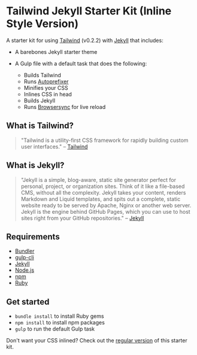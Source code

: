 # Tailwind Jekyll Starter Kit (Inline Style Version)
A starter kit for using [Tailwind](https://tailwindcss.com) (v0.2.2) with [Jekyll](https://jekyllrb.com/) that includes:
* A barebones Jekyll starter theme
* A Gulp file with a default task that does the following:

    * Builds Tailwind
    * Runs [Autoprefixer](https://github.com/postcss/autoprefixer)
    * Minifies your CSS
    * Inlines CSS in head
    * Builds Jekyll
    * Runs [Browsersync](https://www.browsersync.io/) for live reload

## What is Tailwind?
>"Tailwind is a utility-first CSS framework for rapidly building custom user interfaces."
– [Tailwind](https://tailwindcss.com)

## What is Jekyll?
>"Jekyll is a simple, blog-aware, static site generator perfect for personal, project, or organization sites. Think of it like a file-based CMS, without all the complexity. Jekyll takes your content, renders Markdown and Liquid templates, and spits out a complete, static website ready to be served by Apache, Nginx or another web server. Jekyll is the engine behind GitHub Pages, which you can use to host sites right from your GitHub repositories."
– [Jekyll](https://jekyllrb.com/)

## Requirements 
* [Bundler](http://bundler.io/)
* [gulp-cli](https://www.npmjs.com/package/gulp-cli)
* [Jekyll](https://jekyllrb.com/)
* [Node.js](https://nodejs.org/en/)
* [npm](https://www.npmjs.com/)
* [Ruby](https://www.ruby-lang.org/en/)

## Get started
* `bundle install` to install Ruby gems
* `npm install` to install npm packages
* `gulp` to run the default Gulp task

Don't want your CSS inlined? Check out the [regular version](https://github.com/taylorbryant/tailwind-jekyll) of this starter kit.
